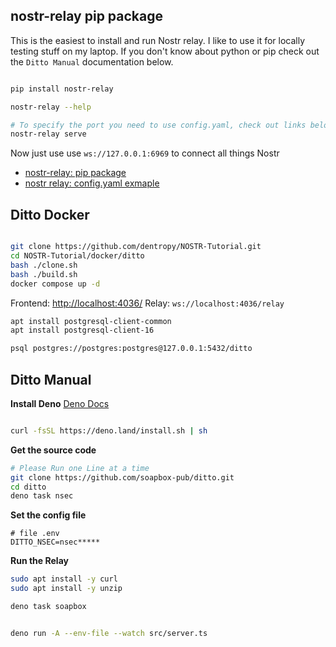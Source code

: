 
## nostr-relay pip package

This is the easiest to install and run Nostr relay. I like to use it for locally testing stuff on my laptop. If you don't know about python or pip check out the `Ditto Manual` documentation below.

``` bash

pip install nostr-relay

nostr-relay --help

# To specify the port you need to use config.yaml, check out links below
nostr-relay serve

```

Now just use use `ws://127.0.0.1:6969` to connect all things Nostr 

- [nostr-relay: pip package](https://pypi.org/project/nostr-relay/)
- [nostr relay: config.yaml exmaple](https://code.pobblelabs.org/fossil/nostr_relay/file?name=nostr_relay/config.yaml)

## Ditto Docker

``` bash

git clone https://github.com/dentropy/NOSTR-Tutorial.git
cd NOSTR-Tutorial/docker/ditto
bash ./clone.sh
bash ./build.sh
docker compose up -d

```

Frontend: [http://localhost:4036/](http://localhost:4036/)
Relay: `ws://localhost:4036/relay`

``` bash
apt install postgresql-client-common
apt install postgresql-client-16

psql postgres://postgres:postgres@127.0.0.1:5432/ditto
```
## Ditto Manual

**Install Deno**
[Deno Docs](https://deno.com/)
``` bash

curl -fsSL https://deno.land/install.sh | sh

```


**Get the source code**
``` bash
# Please Run one Line at a time
git clone https://github.com/soapbox-pub/ditto.git
cd ditto
deno task nsec
```

**Set the config file**
``` config
# file .env
DITTO_NSEC=nsec*****
```

**Run the Relay**
``` bash
sudo apt install -y curl
sudo apt install -y unzip

deno task soapbox


deno run -A --env-file --watch src/server.ts

```
